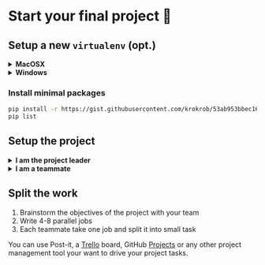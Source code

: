 # Start your final project :rocket:

## Setup a new `virtualenv` (opt.)

<details>
  <summary markdown='span'><strong>MacOSX</strong></summary>

```bash
pyenv virtualenv project_name
pyenv activate project_name
pip install --upgrade pip
```

</details>

<details>
  <summary markdown='span'><strong>Windows</strong></summary>

```bash
cd ~/.venvs
python -m venv project_name
source ~/.venvs/project_name/Scripts/activate
```

</details>

### Install minimal packages

```bash
pip install -r https://gist.githubusercontent.com/krokrob/53ab953bbec16c96b9938fcaebf2b199/raw/9035bbf12922840905ef1fbbabc459dc565b79a3/minimal_requirements.txt
pip list
```

## Setup the project

<details>
  <summary markdown='span'><strong>I am the project leader</strong></summary>
Let's create a new project:

```bash
cd ~/code/<user.github_nickname>
wagon-make-package project_name
cd project_name
```

Add `notebooks` and `raw_data` directories:

```bash
mkdir notebooks
touch notebooks/.keep
mkdir raw_data
echo '/raw_data/' >> .gitignore
```

Commit all changes:

```bash
git add .
git commit -m 'add notebooks and raw_data directories'
```

Then create a GitHub repository and push your project:

```bash
gh repo create
git push origin master
```

Finally, add your teammates as collaborators on GitHub.
</details>

<details>
  <summary markdown='span'><strong>I am a teammate</strong></summary>
Let's clone the project:

```bash
mkdir ~/code/<PROJECT_LEADER_GITHUB_NICKNAME> && cd "$_"
git clone git@github.com:<PROJECT_LEADER_GITHUB_NICKNAME>/<PROJECT_NAME>.git
cd project_name
```

Then add a `raw_data` directory:

```bash
mkdir raw_data
```

You're good to go.
</details>

## Split the work

1. Brainstorm the objectives of the project with your team
2. Write 4-8 parallel jobs
3. Each teammate take one job and split it into small task

You can use Post-it, a [Trello](https://trello.com/) board, GitHub [Projects](https://docs.github.com/en/github/managing-your-work-on-github/creating-a-project-board) or any other project management tool your want to drive your project tasks.
